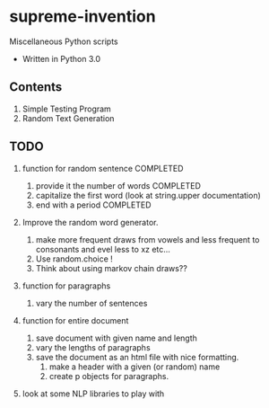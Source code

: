 # supreme-invention
Miscellaneous Python scripts

* Written in Python 3.0

## Contents
1. Simple Testing Program
2. Random Text Generation

## TODO
1. function for random sentence COMPLETED
    1. provide it the number of words COMPLETED
    2. capitalize the first word (look at string.upper documentation)
    3. end with a period COMPLETED

2. Improve the random word generator.
    1. make more frequent draws from vowels and less frequent to consonants and evel less to xz etc...
    2. Use random.choice !
    3. Think about using markov chain draws??

3. function for paragraphs
    1.  vary the number of sentences
   
4. function for entire document
    1. save document with given name and length
    2. vary the lengths of paragraphs
    3. save the document as an html file with nice formatting.
        1. make a header with a given (or random) name
        2. create p objects for paragraphs.
   
5. look at some NLP libraries to play with
